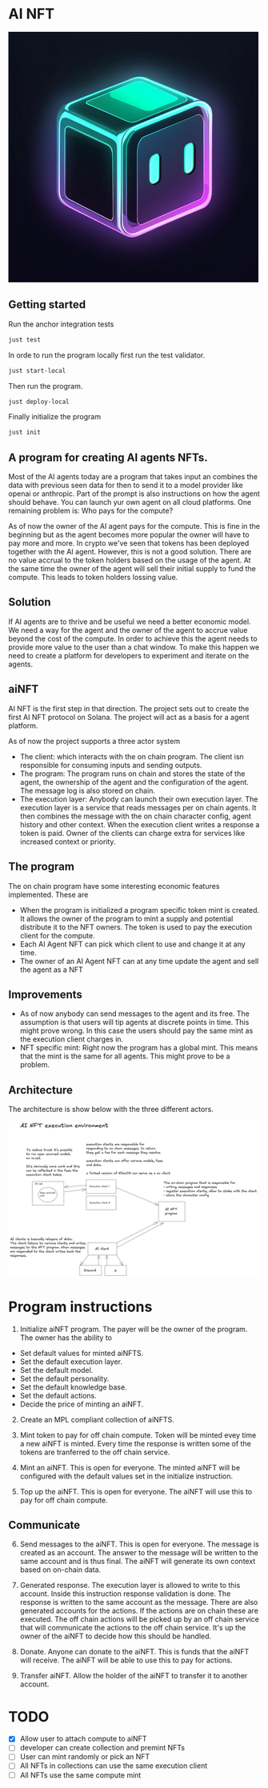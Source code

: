 # AI NFT

<img src="./assets/AINFT_logo.png" width="500">


## Getting started

Run the anchor integration tests
```bash 
just test 
```

In orde to run the program locally first run the test validator. 
```bash 
just start-local
```

Then run the program. 
```bash 
just deploy-local
```

Finally initialize the program 
```bash 
just init
```


## A program for creating AI agents NFTs. 

Most of the AI agents today are a program that takes input an combines the data with previous seen data for then to send it to a model provider like openai or anthropic. Part of the prompt is also instructions on how the agent should behave. You can launch yur own agent on all cloud platforms. One remaining problem is: Who pays for the compute? 

As of now the owner of the AI agent pays for the compute. This is fine in the beginning but as the agent becomes more popular the owner will have to pay more and more. In crypto we've seen that tokens has been deployed together with the AI agent. However, this is not a good solution. There are no value accrual to the token holders based on the usage of the agent. At the same time the owner of the agent will sell their initial supply to fund the compute. This leads to token holders lossing value. 

## Solution

If AI agents are to thrive and be useful we need a better economic model. We need a way for the agent and the owner of the agent to accrue value beyond the cost of the compute. In order to achieve this the agent needs to provide more value to the user than a chat window. To make this happen we need to create a platform for developers to experiment and iterate on the agents. 

## aiNFT
AI NFT is the first step in that direction. The project sets out to create the first AI NFT protocol on Solana. The project will act as a basis for a agent platform. 

As of now the project supports a three actor system

- The client: which interacts with the on chain program. The client isn responsible for consuming inputs and sending outputs.
- The program: The program runs on chain and stores the state of the agent, the ownership of the agent and the configuration of the agent. The message log is also stored on chain.
- The execution layer: Anybody can launch their own execution layer. The execution layer is a service that reads messages per on chain agents. It then combines the message with the on chain character config, agent history and other context. When the execution client writes a response a token is paid. Owner of the clients can charge extra for services like increased context or priority. 

## The program

The on chain program have some interesting economic features implemented. These are

- When the program is initialized a program specific token mint is created. It allows the owner of the program to mint a supply and potential distribute it to the NFT owners. The token is used to pay the execution client for the compute.
- Each AI Agent NFT can pick which client to use and change it at any time. 
- The owner of an AI Agent NFT can at any time update the agent and sell the agent as a NFT

## Improvements

- As of now anybody can send messages to the agent and its free. The assumption is that users will tip agents at discrete points in time. This might prove wrong. In this case the users should pay the same mint as the execution client charges in. 
- NFT specific mint: Right now the program has a global mint. This means that the mint is the same for all agents. This might prove to be a problem. 


## Architecture 
The architecture is show below with the three different actors. 

<img src="./assets/architecture.png" width="500">



# Program instructions

1. Initialize aiNFT program. The payer will be the owner of the program. The owner has the ability to 
- Set default values for minted aiNFTS. 
- Set the default execution layer. 
- Set the default model. 
- Set the default personality. 
- Set the default knowledge base. 
- Set the default actions. 
- Decide the price of minting an aiNFT. 

2. Create an MPL compliant collection of aiNFTS. 

3. Mint token to pay for off chain compute. Token will be minted evey time a new aiNFT is minted. Every time the response is written some of the tokens are tranferred to the off chain service. 

4. Mint an aiNFT. This is open for everyone. The minted aiNFT will be configured with the default values set in the initialize instruction. 

5. Top up the aiNFT. This is open for everyone. The aiNFT will use this to 
pay for off chain compute. 

## Communicate
 
6. Send messages to the aiNFT. This is open for everyone. The message is created as an account. The answer to the message will be written to the same account and is thus final. The aiNFT will generate its own context based on on-chain data. 

7. Generated response. The execution layer is allowed to write to this account. Inside this instruction response validation is done. The response is written to the same account as the message. There are also generated accounts for the actions. If the actions are on chain these are executed. The off chain actions will be picked up by an off chain service that will communicate the actions to the off chain service. It's up the owner of the aiNFT to decide how this should be handled. 

8. Donate. Anyone can donate to the aiNFT. This is funds that the aiNFT will receive. The aiNFT will be able to use this to pay for actions. 

9. Transfer aiNFT. Allow the holder of the aiNFT to transfer it to another account. 

# TODO
- [x] Allow user to attach compute to aiNFT
- [ ] developer can create collection and premint NFTs
- [ ] User can mint randomly or pick an NFT
- [ ] All NFTs in collections can use the same execution client
- [ ] All NFTs use the same compute mint 
